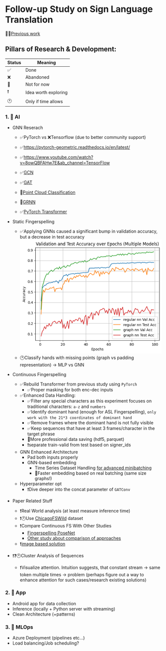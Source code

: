 # Follow-up Study on Sign Language Translation

👨‍🎓[Previous work](https://github.com/dancsomarci/sign-language)

## Pillars of Research & Development:

| Status | Meaning                  |
|--------|--------------------------|
| ✅     | Done                     |
| ❌     | Abandoned                |
| 🚧     | Not for now              |
| ❗      | Idea worth exploring     |
| 🕐     | Only if time allows      |


### 1. 🧠 AI

- GNN Reserach
    - ✅PyTorch vs ❌Tensorflow (due to better community support)
    - ✅https://pytorch-geometric.readthedocs.io/en/latest/
    - ✅https://www.youtube.com/watch?v=8owQBFAHw7E&ab_channel=TensorFlow

    - ✅[GCN](https://www.youtube.com/watch?v=JtDgmmQ60x8&ab_channel=AntonioLonga)
    - ✅[GAT](https://www.youtube.com/watch?v=AWkPjrZshug&ab_channel=MashaanAlshammari)
    - 🚧[Point Cloud Classification](https://colab.research.google.com/drive/1D45E5bUK3gQ40YpZo65ozs7hg5l-eo_U?usp=sharing)
    - 🚧[GRNN](https://www.youtube.com/watch?v=v7TQ2DUoaBY&ab_channel=AntonioLonga)

    - ✅[PyTorch Transformer](https://www.kaggle.com/code/arunmohan003/transformer-from-scratch-using-pytorch)

- Static Fingerspelling
    - ✅Applying GNNs caused a significant bump in validation accuracy, but a decrease in test accuracy
    ![](docs/images/static_fs_results.png)
    - 🕐Classify hands with missing points (graph vs padding representation) -> MLP vs GNN

- Continuous Fingerspelling
    - ✅Rebuild Transformer from previous study using `PyTorch`
        - ✅Proper masking for both enc-dec inputs
    - ✅Enhanced Data Handling:
        - ✅Filter any special characters as this experiment focuses on traditional characters: `a-z` and `numbers`
        - ✅Identify dominant hand (enough for ASL Fingerspelling), `only work with the 21*3 coordinates of dominant hand`
        - ✅Remove frames where the dominant hand is not fully visible
        - ✅Keep sequences that have at least 3 frames/character in the target phrase
        - 🚧More professional data saving (hdf5, parquet)
        - ❗separate train-valid from test based on signer_ids
    - GNN Enhanced Architecture
        - Pad both inputs properly
        - GNN-based embedding
            - Time Series Dataset Handling [for advanced minibatching](https://github.com/pyg-team/pytorch_geometric/blob/master/torch_geometric/loader/dataloader.py)
            - 🚧Faster embedding based on real batching (same size graphs!)
    - Hyperparameter opt
        - ❗Dive deeper into the concat parameter of `GATConv`
    
- Paper Related Stuff
    - ❗Real World analysis (at least measure inference time)
    - ❗🕐Use [ChicagoFSWild](https://home.ttic.edu/~klivescu/ChicagoFSWild.htm#overview) dataset
    - ❗Compare Continuous FS With Other Studies
        - [Fingerspelling PoseNet](https://arxiv.org/abs/2311.12128)
        - [Other study about comparison of approaches]()
    - ❗[image based solution](https://github.com/fmahoudeau/MiCT-RANet-ASL-FingerSpelling)

- ❗❓🕐Cluster Analysis of Sequences
    - ❗Visualize attention. Intuition suggests, that constant stream -> same token multiple times -> problem (perhaps figure out a way to enhance attention for such cases/research existing solutions)

### 2. 🚧 App

- Android app for data collection
- Inference (locally + Python server with streaming)
- Clean Architecture (+patterns)

### 3. 🚧 MLOps

- Azure Deployment (pipelines etc...)
- Load balancing/Job scheduling?